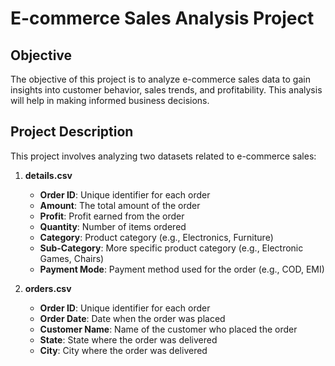 # E-commerce Sales Analysis Project

## Objective
The objective of this project is to analyze e-commerce sales data to gain insights into customer behavior, sales trends, and profitability. This analysis will help in making informed business decisions.

## Project Description
This project involves analyzing two datasets related to e-commerce sales:

1. **details.csv**
   - **Order ID**: Unique identifier for each order
   - **Amount**: The total amount of the order
   - **Profit**: Profit earned from the order
   - **Quantity**: Number of items ordered
   - **Category**: Product category (e.g., Electronics, Furniture)
   - **Sub-Category**: More specific product category (e.g., Electronic Games, Chairs)
   - **Payment Mode**: Payment method used for the order (e.g., COD, EMI)

2. **orders.csv**
   - **Order ID**: Unique identifier for each order
   - **Order Date**: Date when the order was placed
   - **Customer Name**: Name of the customer who placed the order
   - **State**: State where the order was delivered
   - **City**: City where the order was delivered

